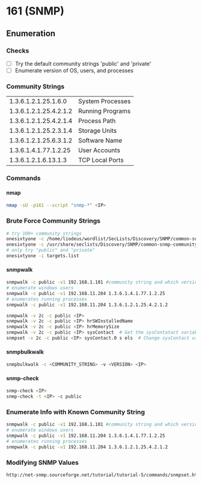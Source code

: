 # 161 (SNMP)

## Enumeration

### Checks

* [ ] Try the default community strings 'public' and 'private'
* [ ] Enumerate version of OS, users, and processes

### Community Strings

|                        |                  |
| ---------------------- | ---------------- |
| 1.3.6.1.2.1.25.1.6.0   | System Processes |
| 1.3.6.1.2.1.25.4.2.1.2 | Running Programs |
| 1.3.6.1.2.1.25.4.2.1.4 | Process Path     |
| 1.3.6.1.2.1.25.2.3.1.4 | Storage Units    |
| 1.3.6.1.2.1.25.6.3.1.2 | Software Name    |
| 1.3.6.1.4.1.77.1.2.25  | User Accounts    |
| 1.3.6.1.2.1.6.13.1.3   | TCP Local Ports  |

### Commands

#### nmap

```bash
nmap -sU -p161 --script "snmp-*" <IP>
```

### Brute Force Community Strings

```bash
# try 100+ community strings
onesixtyone -c /home/liodeus/wordlist/SecLists/Discovery/SNMP/common-snmp-community-strings-onesixtyone.txt <IP>
onesixtyone -c /usr/share/seclists/Discovery/SNMP/common-snmp-community-strings.txt <IP>
# only try "public" and "private"
onesixtyone -i targets.list
```

#### snmpwalk

```bash
snmpwalk -c public -v1 192.168.1.101 #community string and which version
# enumerate windows users
snmpwalk -c public -v1 192.168.11.204 1.3.6.1.4.1.77.1.2.25 
# enumerates running processes
snmpwalk -c public -v1 192.168.11.204 1.3.6.1.2.1.25.4.2.1.2 
```

```bash
snmpwalk -v 2c -c public <IP>
snmpwalk -v 2c -c public <IP> hrSWInstalledName
snmpwalk -v 2c -c public <IP> hrMemorySize
snmpwalk -v 2c -c public <IP> sysContact  # Get the sysContatact variable i.e. nikos
snmpset -v 2c -c public <IP> sysContact.0 s els  # Change sysContact variable to els

```

#### snmpbulkwalk

```bash
snmpbulkwalk -c <COMMUNITY_STRING> -v <VERSION> <IP>
```

#### snmp-check

```bash
snmp-check <IP>
snmp-check -t <IP> -c public
```

### Enumerate Info with Known Community String

```bash
snmpwalk -c public -v1 192.168.1.101 #community string and which version
# enumerate windows users
snmpwalk -c public -v1 192.168.11.204 1.3.6.1.4.1.77.1.2.25 
# enumerates running processes
snmpwalk -c public -v1 192.168.11.204 1.3.6.1.2.1.25.4.2.1.2 
```

### Modifying SNMP Values

```bash
http://net-snmp.sourceforge.net/tutorial/tutorial-5/commands/snmpset.html
```
